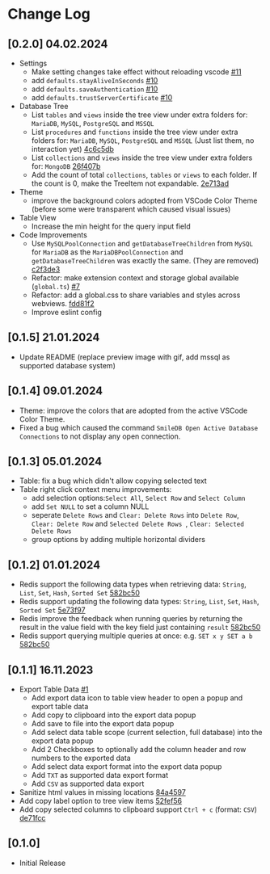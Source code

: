 # Change Log

## [0.2.0] 04.02.2024
- Settings
    - Make setting changes take effect without reloading vscode [#11](https://github.com/otis11/SmileDB/pull/11)
    - add `defaults.stayAliveInSeconds` [#10](https://github.com/otis11/SmileDB/pull/10)
    - add `defaults.saveAuthentication` [#10](https://github.com/otis11/SmileDB/pull/10)
    - add `defaults.trustServerCertificate` [#10](https://github.com/otis11/SmileDB/pull/10)
- Database Tree
    - List `tables` and `views` inside the tree view under extra folders for: `MariaDB`, `MySQL`, `PostgreSQL` and `MSSQL`
    - List `procedures` and `functions` inside the tree view under extra folders for: `MariaDB`, `MySQL`, `PostgreSQL` and `MSSQL` (Just list them, no interaction yet) [4c6c5db](https://github.com/otis11/SmileDB/commit/4c6c5db5a6b65b18173a7660ba1d4943dfd50088)
    - List `collections` and `views` inside the tree view under extra folders for: `MongoDB` [26f407b](https://github.com/otis11/SmileDB/commit/26f407b593f776b8c752a4ab0820c2ef394f4f8d)
    - Add the count of total `collections`, `tables` or `views` to each folder. If the count is 0, make the TreeItem not expandable. [2e713ad](https://github.com/otis11/SmileDB/commit/2e713ada91e393abfd0264382493c5561d290fbb)
- Theme
    - improve the background colors adopted from VSCode Color Theme (before some were transparent which caused visual issues)
- Table View
    - Increase the min height for the query input field
- Code Improvements
    - Use `MySQLPoolConnection` and `getDatabaseTreeChildren` from `MySQL` for `MariaDB` as the `MariaDBPoolConnection` and `getDatabaseTreeChildren` was exactly the same. (They are removed) [c2f3de3](https://github.com/otis11/SmileDB/commit/c2f3de3fdca973497a4e027221da8b0b72869741)
    - Refactor: make extension context and storage global available (`global.ts`) [#7](https://github.com/otis11/SmileDB/pull/7)
    - Refactor: add a global.css to share variables and styles across webviews. [fdd81f2](https://github.com/otis11/SmileDB/commit/fdd81f2fd0512a441b62c1fc382d5e57f4d8d58b)
    - Improve eslint config

## [0.1.5] 21.01.2024
- Update README (replace preview image with gif, add mssql as supported database system)

## [0.1.4] 09.01.2024
- Theme: improve the colors that are adopted from the active VSCode Color Theme.
- Fixed a bug which caused the command `SmileDB Open Active Database Connections` to not display any open connection.

## [0.1.3] 05.01.2024
- Table: fix a bug which didn't allow copying selected text
- Table right click context menu improvements:
    - add selection options:`Select All`, `Select Row` and `Select Column`
    - add `Set NULL` to set a column NULL
    - seperate `Delete Rows` and `Clear: Delete Rows` into `Delete Row`, `Clear: Delete Row` and `Selected Delete Rows `, `Clear: Selected Delete Rows`
    - group options by adding multiple horizontal dividers

## [0.1.2] 01.01.2024
- Redis support the following data types when retrieving data: `String`, `List`, `Set`, `Hash`, `Sorted Set` [582bc50](https://github.com/otis11/SmileDB/commit/582bc504acf157ecfc0ac3134f2a10ba46758372)
- Redis support updating the following data types: `String`, `List`, `Set`, `Hash`, `Sorted Set` [5e73f97](https://github.com/otis11/SmileDB/commit/5e73f972324fdf17a1b144bf4997bfa5c4a067c2)
- Redis improve the feedback when running queries by returning the result  in the value field with the key field just containing `result` [582bc50](https://github.com/otis11/SmileDB/commit/582bc504acf157ecfc0ac3134f2a10ba46758372)
- Redis support querying multiple queries at once: e.g. `SET x y SET a b` [582bc50](https://github.com/otis11/SmileDB/commit/582bc504acf157ecfc0ac3134f2a10ba46758372)

## [0.1.1] 16.11.2023
- Export Table Data [#1](https://github.com/otis11/SmileDB/pull/1)
    - Add export data icon to table view header to open a popup and export table data
    - Add copy to clipboard into the export data popup
    - Add save to file into the export data popup
    - Add select data table scope (current selection, full database) into the export data popup
    - Add 2 Checkboxes to optionally add the column header and row numbers to the exported data
    - Add select data export format into the export data popup
    - Add `TXT` as supported data export format
    - Add `CSV` as supported data export
- Sanitize html values in missing locations [84a4597](https://github.com/otis11/SmileDB/commit/84a4597d301dd3641a7d149f3e7abaab7139c2f4)
- Add copy label option to tree view items [52fef56](https://github.com/otis11/SmileDB/commit/52fef56e1d1950eff8a029b5e8e3e2a95dcbee1e)
- Add copy selected columns to clipboard support `Ctrl + c` (format: `CSV`) [de71fcc](https://github.com/otis11/SmileDB/commit/de71fcc40c1a0367c5ed07351049451df6dc5655)

## [0.1.0]
- Initial Release
